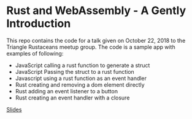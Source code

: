 # Rust and WebAssembly - A Gently Introduction

This repo contains the code for a talk given on October 22, 2018 to the Triangle Rustaceans meetup group.
The code is a sample app with examples of following:

*  JavaScript calling a rust function to generate a struct
*  JavaScript Passing the struct to a rust function 
*  Javascript using a rust function as an event handler
*  Rust creating and removing a dom element directly
*  Rust adding an event listener to a button
*  Rust creating an event handler with a closure

[Slides](https://slides.com/rippinrobr/rust-wasm-101#/) 